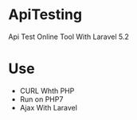# ApiTesting
Api Test  Online Tool With Laravel 5.2 

# Use

- CURL Whth PHP 
- Run on PHP7
- Ajax With Laravel


